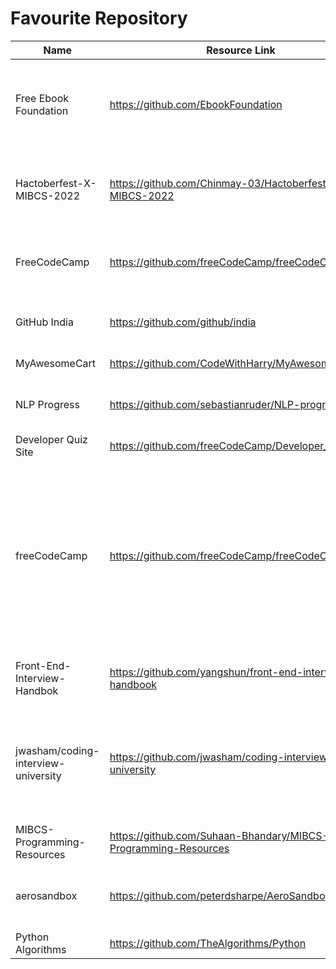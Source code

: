 # Favourite Repository
Name | Resource Link | Information
------ | ------- | --------------
Free Ebook Foundation | https://github.com/EbookFoundation | It consists of thousands of books, overseeing various concepts and covers hundreds of programming languages. 
Hactoberfest-X-MIBCS-2022 |https://github.com/Chinmay-03/Hactoberfest-X-MIBCS-2022 | Hactoberfest X MIBCS 2022 repo for students to contribute in open source projects within campus
FreeCodeCamp|https://github.com/freeCodeCamp/freeCodeCamp | freeCodeCamp.org's open-source codebase and curriculum. Learn to code for free
GitHub India | https://github.com/github/india | GitHub resources and information for the developer community in India 
MyAwesomeCart| https://github.com/CodeWithHarry/MyAwesomeCart | A Django E commerce website.
NLP Progress | https://github.com/sebastianruder/NLP-progress | contains dataset for NLP training including Bengali, Arabic and Nepali.
Developer Quiz Site | https://github.com/freeCodeCamp/Developer_Quiz_Site | hosts 700+ multiple choice questions
freeCodeCamp | https://github.com/freeCodeCamp/freeCodeCamp | freeCodeCamp.org is a friendly community where you can learn to code for free. It is run by a donor-supported 501(c)(3) nonprofit to help millions of busy adults transition into tech. Our community has already helped more than 40,000 people get their first developer job.
Front-End-Interview-Handbok|https://github.com/yangshun/front-end-interview-handbook|  Front End interview preparation materials for busy engineers.
jwasham/coding-interview-university |https://github.com/jwasham/coding-interview-university | This repo help to prepare you well for a technical interview at just about any software company, including the giants: Amazon, Facebook, Google, and Microsoft.
MIBCS-Programming-Resources | https://github.com/Suhaan-Bhandary/MIBCS-Programming-Resources |Students can easily contribute for Hactoberfest'22
aerosandbox|https://github.com/peterdsharpe/AeroSandbox| This repository makes the user to understand aircraft design and structure in better way.
Python Algorithms | https://github.com/TheAlgorithms/Python | One stop solution for python codes


